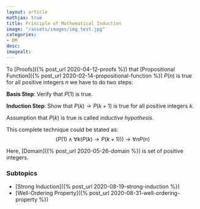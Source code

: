 ```yaml
---
layout: article
mathjax: true
title: Principle of Mathematical Induction
image: "/assets/images/img_test.jpg"
categories:
- DM
desc:   
imagealt: 
---
```


To [Proofs]({% post_url 2020-04-12-proofs %}) that [Propositional Function]({% post_url 2020-02-14-propositional-function %}) $P(n)$ is true for all positive integers $n$ we have to do two steps:

































































































































































































































































































































































**Basis Step**: Verify that $P(1)$ is true.

































































































































































































































































































































































**Induction Step**: Show that $P(k) \to P(k+1)$ is true for all positive integers $k$.

































































































































































































































































































































































Assumption that $P(k)$ is true is called *inductive hypothesis*.


































































































































































































































































































































































This complete technique could be stated as:
$$(P(1) \wedge \forall k(P(k) \to P(k+1))) \to \forall nP(n)$$

































































































































































































































































































































































Here, [Domain]({% post_url 2020-05-26-domain %}) is set of positive integers.

### Subtopics
- [Strong Induction]({% post_url 2020-08-19-strong-induction %})
- [Well-Ordering Property]({% post_url 2020-08-31-well-ordering-property %})